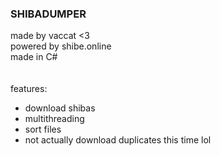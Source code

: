 ### SHIBADUMPER
made by vaccat <3<br>
powered by shibe.online<br>
made in C#<br>
<br>
<br>
features:
 - download shibas
 - multithreading
 - sort files
 - not actually download duplicates this time lol
